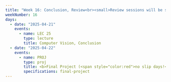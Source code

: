 ```yaml
---
title: "Week 16: Conclusion, Review<br><small>Review sessions will be scheduled during the week.</small>"
weekNumber: 16
days:
  - date: "2025-04-21"
    events:
      - name: LEC 25
        type: lecture
        title: Computer Vision, Conclusion
  - date: "2025-04-22"
    events:
      - name: PROJ
        type: proj
        title: <b>Final Project (<span style="color:red">no slip days!</span>)</b>
        specifications: final-project
---
```

